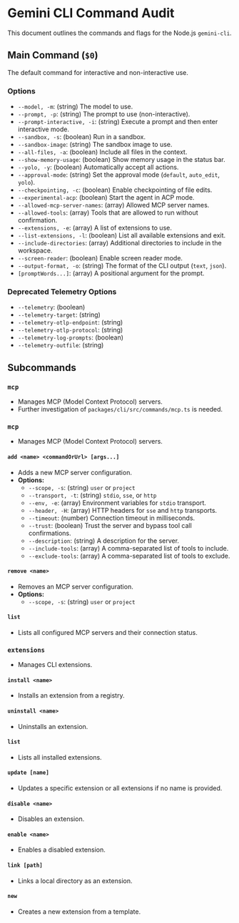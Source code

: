 # Gemini CLI Command Audit

This document outlines the commands and flags for the Node.js `gemini-cli`.

## Main Command (`$0`)

The default command for interactive and non-interactive use.

### Options

- `--model, -m`: (string) The model to use.
- `--prompt, -p`: (string) The prompt to use (non-interactive).
- `--prompt-interactive, -i`: (string) Execute a prompt and then enter interactive mode.
- `--sandbox, -s`: (boolean) Run in a sandbox.
- `--sandbox-image`: (string) The sandbox image to use.
- `--all-files, -a`: (boolean) Include all files in the context.
- `--show-memory-usage`: (boolean) Show memory usage in the status bar.
- `--yolo, -y`: (boolean) Automatically accept all actions.
- `--approval-mode`: (string) Set the approval mode (`default`, `auto_edit`, `yolo`).
- `--checkpointing, -c`: (boolean) Enable checkpointing of file edits.
- `--experimental-acp`: (boolean) Start the agent in ACP mode.
- `--allowed-mcp-server-names`: (array) Allowed MCP server names.
- `--allowed-tools`: (array) Tools that are allowed to run without confirmation.
- `--extensions, -e`: (array) A list of extensions to use.
- `--list-extensions, -l`: (boolean) List all available extensions and exit.
- `--include-directories`: (array) Additional directories to include in the workspace.
- `--screen-reader`: (boolean) Enable screen reader mode.
- `--output-format, -o`: (string) The format of the CLI output (`text`, `json`).
- `[promptWords...]`: (array) A positional argument for the prompt.

### Deprecated Telemetry Options

- `--telemetry`: (boolean)
- `--telemetry-target`: (string)
- `--telemetry-otlp-endpoint`: (string)
- `--telemetry-otlp-protocol`: (string)
- `--telemetry-log-prompts`: (boolean)
- `--telemetry-outfile`: (string)

## Subcommands

### `mcp`

- Manages MCP (Model Context Protocol) servers.
- Further investigation of `packages/cli/src/commands/mcp.ts` is needed.

### `mcp`

- Manages MCP (Model Context Protocol) servers.

#### `add <name> <commandOrUrl> [args...]`

- Adds a new MCP server configuration.
- **Options:**
  - `--scope, -s`: (string) `user` or `project`
  - `--transport, -t`: (string) `stdio`, `sse`, or `http`
  - `--env, -e`: (array) Environment variables for `stdio` transport.
  - `--header, -H`: (array) HTTP headers for `sse` and `http` transports.
  - `--timeout`: (number) Connection timeout in milliseconds.
  - `--trust`: (boolean) Trust the server and bypass tool call confirmations.
  - `--description`: (string) A description for the server.
  - `--include-tools`: (array) A comma-separated list of tools to include.
  - `--exclude-tools`: (array) A comma-separated list of tools to exclude.

#### `remove <name>`

- Removes an MCP server configuration.
- **Options:**
  - `--scope, -s`: (string) `user` or `project`

#### `list`

- Lists all configured MCP servers and their connection status.

### `extensions`

- Manages CLI extensions.

#### `install <name>`

- Installs an extension from a registry.

#### `uninstall <name>`

- Uninstalls an extension.

#### `list`

- Lists all installed extensions.

#### `update [name]`

- Updates a specific extension or all extensions if no name is provided.

#### `disable <name>`

- Disables an extension.

#### `enable <name>`

- Enables a disabled extension.

#### `link [path]`

- Links a local directory as an extension.

#### `new`

- Creates a new extension from a template.